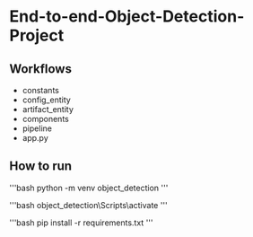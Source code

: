# End-to-end-Object-Detection-Project


## Workflows
- constants
- config_entity
- artifact_entity
- components
- pipeline
- app.py

## How to run
'''bash
python -m venv object_detection
'''

'''bash
object_detection\Scripts\activate
'''

'''bash
pip install -r requirements.txt
'''